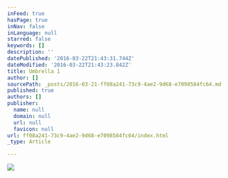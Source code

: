 ```yaml
---
inFeed: true
hasPage: true
inNav: false
inLanguage: null
starred: false
keywords: []
description: ''
datePublished: '2016-03-22T21:43:31.744Z'
dateModified: '2016-03-22T21:43:23.842Z'
title: Umbrella 1
author: []
sourcePath: _posts/2016-03-21-ff08a241-73c9-4ae2-9d68-e7098584fc64.md
published: true
authors: []
publisher:
  name: null
  domain: null
  url: null
  favicon: null
url: ff08a241-73c9-4ae2-9d68-e7098584fc64/index.html
_type: Article

---
```

![](https://s3-us-west-2.amazonaws.com/the-grid-img/p/c5148139cadd769e2e293a126fda2e677d29d58b.jpg)